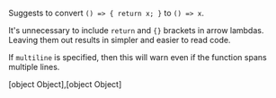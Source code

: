 Suggests to convert `() => { return x; }` to `() => x`.


It's unnecessary to include `return` and `{}` brackets in arrow lambdas.
Leaving them out results in simpler and easier to read code.
        


If `multiline` is specified, then this will warn even if the function spans multiple lines.

[object Object],[object Object]